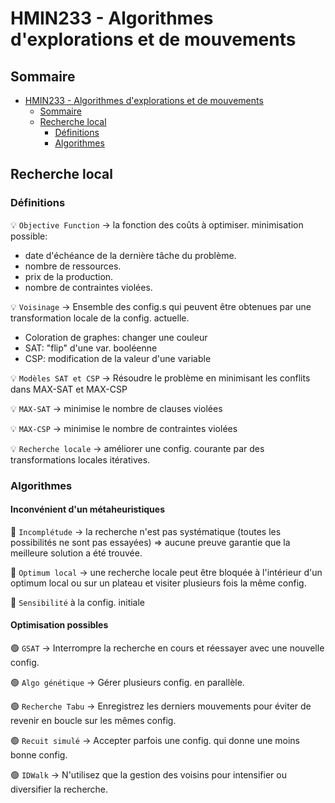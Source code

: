 # HMIN233 - Algorithmes d'explorations et de mouvements

## Sommaire

- [HMIN233 - Algorithmes d'explorations et de mouvements](#hmin233---algorithmes-dexplorations-et-de-mouvements)
  - [Sommaire](#sommaire)
  - [Recherche local](#recherche-local)
    - [Définitions](#définitions)
    - [Algorithmes](#algorithmes)

## Recherche local

### Définitions

💡 `Objective Function` &rarr; la fonction des coûts à optimiser. minimisation possible:
* date d'échéance de la dernière tâche du problème.
* nombre de ressources.
* prix de la production.
* nombre de contraintes violées.

💡 `Voisinage` &rarr; Ensemble des config.s qui peuvent être obtenues par une transformation locale de la config. actuelle. 
* Coloration de graphes: changer une couleur
* SAT: "flip" d'une var. booléenne
* CSP: modification de la valeur d'une variable

💡 `Modèles SAT et CSP` &rarr; Résoudre le problème en minimisant les conflits dans MAX-SAT et MAX-CSP

💡 `MAX-SAT` &rarr; minimise le nombre de clauses violées

💡 `MAX-CSP` &rarr; minimise le nombre de contraintes violées

💡 `Recherche locale` &rarr; améliorer une config. courante par des transformations locales itératives.

### Algorithmes

#### Inconvénient d'un métaheuristiques

🔴 `Incomplétude` &rarr; la recherche n'est pas systématique (toutes les possibilités ne sont pas essayées) => aucune preuve garantie que la meilleure solution a été trouvée.

🔴 `Optimum local` &rarr; une recherche locale peut être bloquée à l'intérieur d'un optimum local ou sur un plateau et visiter plusieurs fois la même config.

🔴 `Sensibilité` à la config. initiale

#### Optimisation possibles

🟢 `GSAT` &rarr; Interrompre la recherche en cours et réessayer avec une nouvelle config.

🟢 `Algo génétique` &rarr; Gérer plusieurs config. en parallèle.

🟢 `Recherche Tabu` &rarr; Enregistrez les derniers mouvements pour éviter de revenir en boucle sur les mêmes config.

🟢 `Recuit simulé` &rarr; Accepter parfois une config. qui donne une moins bonne config.

🟢 `IDWalk` &rarr; N'utilisez que la gestion des voisins pour intensifier ou diversifier la recherche.
